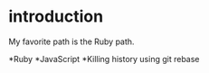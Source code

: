 # introduction

My favorite path is the Ruby path.

*Ruby
*JavaScript
*Killing history using git rebase
